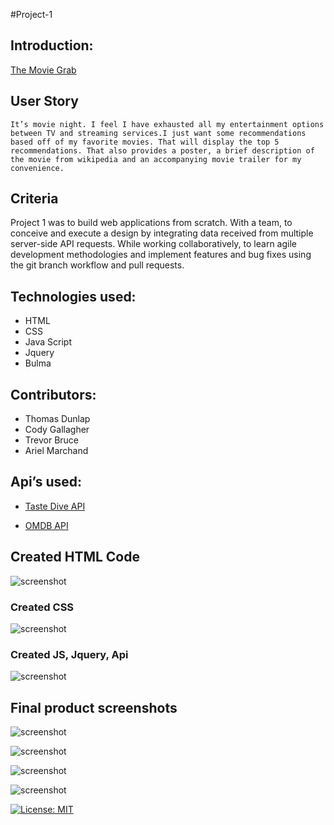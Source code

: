 #Project-1
## Introduction:
 [The Movie Grab](https://ttdunlap33.github.io/movie-project/)

## User Story
```It’s movie night. I feel I have exhausted all my entertainment options between TV and streaming services.I just want some recommendations based off of my favorite movies. That will display the top 5 recommendations. That also provides a poster, a brief description of the movie from wikipedia and an accompanying movie trailer for my convenience. ```

## Criteria
Project 1 was to build web applications from scratch. With a team, to conceive and execute a design by integrating data received from multiple server-side API requests. While working collaboratively, to learn agile development methodologies and implement features and bug fixes using the git branch workflow and pull requests.


## Technologies used:
* HTML
* CSS
* Java Script
* Jquery
* Bulma

## Contributors:
* Thomas Dunlap
* Cody Gallagher
* Trevor Bruce
* Ariel Marchand


## Api’s used:
* [Taste Dive API](https://tastedive-api-documentation.readthedocs.io/en/latest/index.html)

* [OMDB API](http://www.omdbapi.com/)

## Created HTML  Code
![screenshot](assets/images/moviehtml.JPG)

### Created CSS
![screenshot](assets/images/moviecss.JPG)


### Created JS, Jquery, Api
![screenshot](assets/images/moviejs.JPG)



## Final product screenshots
![screenshot](assets/images/2ndscreenshot.png)

![screenshot](assets/images/avatar1.png)

![screenshot](assets/images/avatar2.png)

![screenshot](assets/images/avatar3.png)

[![License: MIT](https://img.shields.io/badge/License-MIT-yellow.svg)](https://opensource.org/licenses/MIT)
